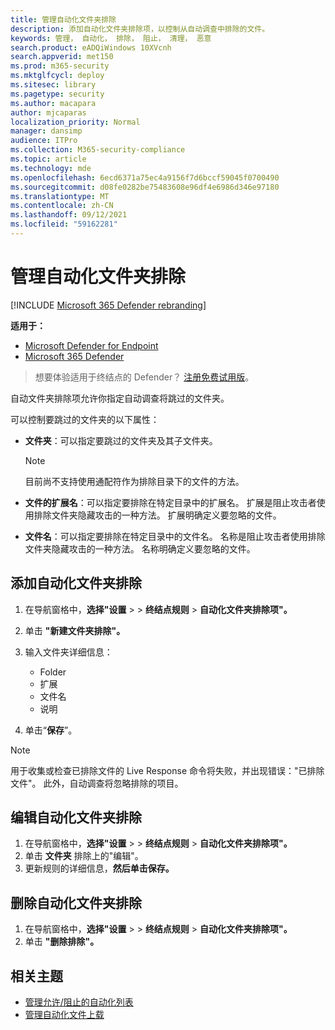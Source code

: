 ```yaml
---
title: 管理自动化文件夹排除
description: 添加自动化文件夹排除项，以控制从自动调查中排除的文件。
keywords: 管理， 自动化， 排除， 阻止， 清理， 恶意
search.product: eADQiWindows 10XVcnh
search.appverid: met150
ms.prod: m365-security
ms.mktglfcycl: deploy
ms.sitesec: library
ms.pagetype: security
ms.author: macapara
author: mjcaparas
localization_priority: Normal
manager: dansimp
audience: ITPro
ms.collection: M365-security-compliance
ms.topic: article
ms.technology: mde
ms.openlocfilehash: 6ecd6371a75ec4a9156f7d6bccf59045f0700490
ms.sourcegitcommit: d08fe0282be75483608e96df4e6986d346e97180
ms.translationtype: MT
ms.contentlocale: zh-CN
ms.lasthandoff: 09/12/2021
ms.locfileid: "59162281"
---
```

# <a name="manage-automation-folder-exclusions"></a>管理自动化文件夹排除

[!INCLUDE [Microsoft 365 Defender rebranding](../../includes/microsoft-defender.md)]


**适用于：**
- [Microsoft Defender for Endpoint](https://go.microsoft.com/fwlink/p/?linkid=2154037)
- [Microsoft 365 Defender](https://go.microsoft.com/fwlink/?linkid=2118804)

> 想要体验适用于终结点的 Defender？ [注册免费试用版](https://signup.microsoft.com/create-account/signup?products=7f379fee-c4f9-4278-b0a1-e4c8c2fcdf7e&ru=https://aka.ms/MDEp2OpenTrial?ocid=docs-wdatp-automationexclusionfolder-abovefoldlink)。

自动文件夹排除项允许你指定自动调查将跳过的文件夹。

可以控制要跳过的文件夹的以下属性：

- **文件夹**：可以指定要跳过的文件夹及其子文件夹。

  > [!NOTE]
  > 目前尚不支持使用通配符作为排除目录下的文件的方法。

- **文件的扩展名**：可以指定要排除在特定目录中的扩展名。 扩展是阻止攻击者使用排除文件夹隐藏攻击的一种方法。 扩展明确定义要忽略的文件。

- **文件名**：可以指定要排除在特定目录中的文件名。 名称是阻止攻击者使用排除文件夹隐藏攻击的一种方法。 名称明确定义要忽略的文件。

## <a name="add-an-automation-folder-exclusion"></a>添加自动化文件夹排除

1. 在导航窗格中，**选择"设置** \>  \> **终结点规则** \> **自动化文件夹排除项"。**

2. 单击 **"新建文件夹排除"。**

3. 输入文件夹详细信息：

    - Folder
    - 扩展
    - 文件名
    - 说明

4. 单击“**保存**”。

> [!NOTE]
> 用于收集或检查已排除文件的 Live Response 命令将失败，并出现错误："已排除文件"。 此外，自动调查将忽略排除的项目。

## <a name="edit-an-automation-folder-exclusion"></a>编辑自动化文件夹排除

1. 在导航窗格中，**选择"设置** \>  \> **终结点规则** \> **自动化文件夹排除项"。**
2. 单击 **文件夹** 排除上的"编辑"。
3. 更新规则的详细信息，**然后单击保存。**

## <a name="remove-an-automation-folder-exclusion"></a>删除自动化文件夹排除

1. 在导航窗格中，**选择"设置** \>  \> **终结点规则** \> **自动化文件夹排除项"。**
2. 单击 **"删除排除"。**

## <a name="related-topics"></a>相关主题

- [管理允许/阻止的自动化列表](manage-indicators.md)
- [管理自动化文件上载](manage-automation-file-uploads.md)

